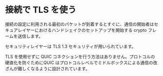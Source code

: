 # 接続で TLS を使う

接続の設定に利用される最初のパケットが到着するとすぐに、通信の開始者はセキュアレイヤーにおけるハンドシェイクのセットアップを開始する crypto フレームを送信します。

セキュリティレイヤーは TLS 1.3 セキュリティが用いられています。

TLS を使用せずに QUIC コネクションを行う方法はありません。プロトコルの硬直化を防ぐためにQUIC はプロトコルレベルでミドルボックスによる通信の改ざんが難しくなるように設計されています。
